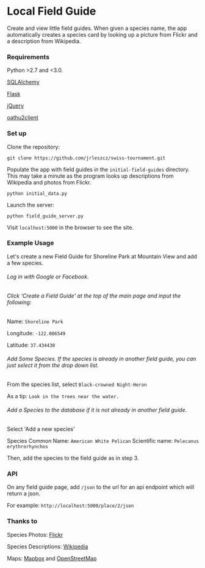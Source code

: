 # Local Field Guide
Create and view little field guides. When given a species name, the app automatically creates a species card by looking up a picture from Flickr and a description from Wikipedia. 


### Requirements

Python >2.7 and <3.0.

[SQLAlchemy](http://www.sqlalchemy.org/)

[Flask](http://flask.pocoo.org/)

[jQuery](https://jquery.com/)

[oathu2client](https://pypi.python.org/pypi/oauth2client)




### Set up

Clone the repository:

`git clone https://github.com/jrleszcz/swiss-tournament.git`


Populate the app with field guides in the `initial-field-guides` directory. This may take a minute as the program looks up descriptions from Wikipedia and photos from Flickr. 

`python initial_data.py`


Launch the server:

`python field_guide_server.py`


Visit `localhost:5000` in the browser to see the site.



### Example Usage

Let's create a new Field Guide for Shoreline Park at Mountain View and add a few species.



###### Log in with Google or Facebook.



###### Click 'Create a Field Guide' at the top of the main page and input the following:

Name: `Shoreline Park`

Longitude: `-122.086549`

Latitude: `37.434430`



###### Add Some Species. If the species is already in another field guide, you can just select it from the drop down list.


From the species list, select `Black-crowned Night-Heron`

As a tip: `Look in the trees near the water.`



###### Add a Species to the database if it is not already in another field guide.

Select 'Add a new species'

Species Common Name: `American White Pelican`
Scientific name: `Pelecanus erythrorhynchos`

Then, add the species to the field guide as in step 3. 


### API

On any field guide page, add `/json` to the url for an api endpoint which will return a json.

For example: `http://localhost:5000/place/2/json`


### Thanks to

Species Photos: [Flickr](https://www.flickr.com/)

Species Descriptions: [Wikipedia](https://www.wikipedia.org/)

Maps: [Mapbox](https://www.mapbox.com/about/maps/) and [OpenStreetMap](http://www.openstreetmap.org)

